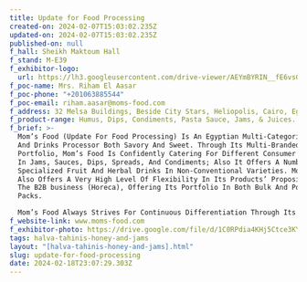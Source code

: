 ```yaml
---
title: Update for Food Processing
created-on: 2024-02-07T15:03:02.235Z
updated-on: 2024-02-07T15:03:02.235Z
published-on: null
f_hall: Sheikh Maktoum Hall
f_stand: M-E39
f_exhibitor-logo:
  url: https://lh3.googleusercontent.com/drive-viewer/AEYmBYRIN__fE6vsG0gHb07zoJzF8Z951AIHqBRkQ8caGqYwTxbl9OeSs5gDFYMCrgj5XaZwrrgnU42WktWIrYzIcoeH_FyixA=s2560
f_poc-name: Mrs. Riham El Aasar
f_poc-phone: "+201063885544"
f_poc-email: riham.aasar@moms-food.com
f_address: 32 Melsa Buildings, Beside City Stars, Heliopolis, Cairo, Egypt.
f_product-range: Humus, Dips, Condiments, Pasta Sauce, Jams, & Juices.
f_brief: >-
  Mom’s Food (Update For Food Processing) Is An Egyptian Multi-Categorical Food
  And Drinks Processor Both Savory And Sweet. Through Its Multi-Branded
  Portfolio, Mom’s Food Is Confidently Catering For Different Consumer Segments
  In Jams, Sauces, Dips, Spreads, And Condiments; Also It Offers A Number Of
  Specialized Fruit And Herbal Drinks In Non-Conventional Varieties. Mom’s Food
  Also Offers A Very High Level Of Flexibility In Its Products’ Proposition To
  The B2B business (Horeca), Offering Its Portfolio In Both Bulk And Portion
  Packs.

  Mom’s Food Always Strives For Continuous Differentiation Through Its Exceptional Innovation.
f_website-link: www.moms-food.com
f_exhibitor-photo: https://drive.google.com/file/d/1C0RPdia4KHj5Ctce3KYi2NjdKDvF2-4O/view?usp=drive_link
tags: halva-tahinis-honey-and-jams
layout: "[halva-tahinis-honey-and-jams].html"
slug: update-for-food-processing
date: 2024-02-18T23:07:29.303Z
---
```


